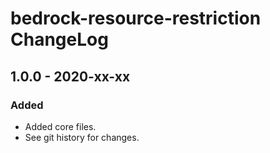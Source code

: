 # bedrock-resource-restriction ChangeLog

## 1.0.0 - 2020-xx-xx

### Added
- Added core files.
- See git history for changes.
